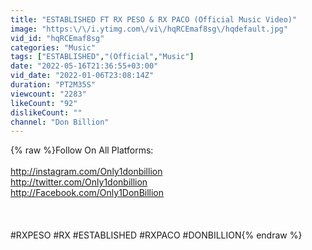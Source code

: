 ```yaml
---
title: "ESTABLISHED FT RX PESO & RX PACO (Official Music Video)"
image: "https:\/\/i.ytimg.com\/vi\/hqRCEmaf8sg\/hqdefault.jpg"
vid_id: "hqRCEmaf8sg"
categories: "Music"
tags: ["ESTABLISHED","(Official","Music"]
date: "2022-05-16T21:36:55+03:00"
vid_date: "2022-01-06T23:08:14Z"
duration: "PT2M35S"
viewcount: "2283"
likeCount: "92"
dislikeCount: ""
channel: "Don Billion"
---
```

{% raw %}Follow On All Platforms:<br /><br /><a rel="nofollow" target="blank" href="http://instagram.com/Only1donbillion">http://instagram.com/Only1donbillion</a><br /><a rel="nofollow" target="blank" href="http://twitter.com/Only1donbillion">http://twitter.com/Only1donbillion</a><br /><a rel="nofollow" target="blank" href="http://Facebook.com/Only1DonBillion">http://Facebook.com/Only1DonBillion</a><br /><br /><br /><br />#RXPESO #RX #ESTABLISHED #RXPACO #DONBILLION{% endraw %}
